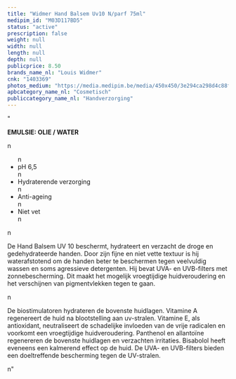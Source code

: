 ```yaml
---
title: "Widmer Hand Balsem Uv10 N/parf 75ml"
medipim_id: "M03D117BD5"
status: "active"
prescription: false
weight: null
width: null
length: null
depth: null
publicprice: 8.50
brands_name_nl: "Louis Widmer"
cnk: "1403369"
photos_medium: "https://media.medipim.be/media/450x450/3e294ca298d4c88f6ea4b66f7788a78d.jpg"
apbcategory_name_nl: "Cosmetisch"
publiccategory_name_nl: "Handverzorging"
---
```

"<p><strong>EMULSIE: OLIE / WATER</strong></p>n<ul>n<li>pH 6,5</li>n<li>Hydraterende verzorging</li>n<li>Anti-ageing</li>n<li>Niet vet</li>n</ul>n<p>De Hand Balsem UV 10 beschermt, hydrateert en verzacht de droge en gedehydrateerde handen. Door zijn fijne en niet vette textuur is hij waterafstotend om de handen beter te beschermen tegen veelvuldig wassen en soms agressieve detergenten. Hij bevat UVA- en UVB-filters met zonnebescherming. Dit maakt het mogelijk vroegtijdige huidveroudering en het verschijnen van pigmentvlekken tegen te gaan.</p>n<p>De biostimulatoren hydrateren de bovenste huidlagen. Vitamine A regenereert de huid na blootstelling aan uv-stralen. Vitamine E, als antioxidant, neutraliseert de schadelijke invloeden van de vrije radicalen en voorkomt een vroegtijdige huidveroudering. Panthenol en allantoïne regenereren de bovenste huidlagen en verzachten irritaties. Bisabolol heeft eveneens een kalmerend effect op de huid. De UVA- en UVB-filters bieden een doeltreffende bescherming tegen de UV-stralen.</p>n"
